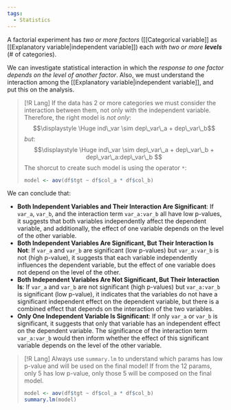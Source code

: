 ```yaml
---
tags:
  - Statistics
---
```

A factorial experiment has *two or more factors* ([[Categorical variable]] as [[Explanatory variable|independent variable]]) each *with two or more **levels*** (# of categories).

We can investigate statistical interaction in which the *response to one factor depends on the level of another factor*. Also, we must understand the interaction among the [[Explanatory variable|independent variable]], and put this on the analysis.

> [!R Lang]
> If the data has 2 or more categories we must consider the interaction between them, not only with the independent variable. Therefore, the right model is *not only*:
> $$\displaystyle \Huge ind\_var \sim dep\_var\_a + dep\_var\_b$$
> *but*:
> $$\displaystyle \Huge ind\_var \sim dep\_var\_a + dep\_var\_b + dep\_var\_a:dep\_var\_b $$
> The shorcut to create such model is using the operator `*`:
> ```R
> model <- aov(df$tgt ~ df$col_a * df$col_b)
> ```

We can conclude that:
- **Both Independent Variables and Their Interaction Are Significant**:
	If `var_a`, `var_b`, and the interaction term `var_a:var_b` all have low p-values, it suggests that both variables independently affect the dependent variable, and additionally, the effect of one variable depends on the level of the other variable.
- **Both Independent Variables Are Significant, But Their Interaction Is Not**:
	If `var_a` and `var_b` are significant (low p-values) but `var_a:var_b` is not (high p-value), it suggests that each variable independently influences the dependent variable, but the effect of one variable does not depend on the level of the other.
- **Both Independent Variables Are Not Significant, But Their Interaction Is**:
	If `var_a` and `var_b` are not significant (high p-values) but `var_a:var_b` is significant (low p-value), it indicates that the variables do not have a significant independent effect on the dependent variable, but there is a combined effect that depends on the interaction of the two variables.
- **Only One Independent Variable Is Significant**:
	If only `var_a` or `var_b` is significant, it suggests that only that variable has an independent effect on the dependent variable. The significance of the interaction term `var_a:var_b` would then inform whether the effect of this significant variable depends on the level of the other variable.

 
> [!R Lang]
> Always use `summary.lm` to understand which params has low p-value and will be used on the final model! If from the 12 params, only 5 has low p-value, only those 5 will be composed on the final model.
>
> ```R
> model <- aov(df$tgt ~ df$col_a * df$col_b)
> summary.lm(model)
> ```
